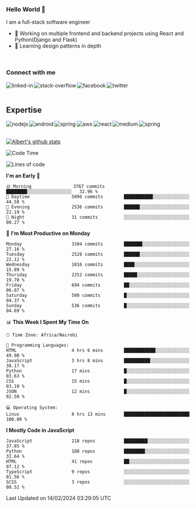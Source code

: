 

### Hello World 👋
I am a full-stack software engineer
- 🔭 Working on multiple frontend and backend projects using React and Python(Django and Flask)
- 🌱 Learning design patterns in depth

<br>

### Connect with me

[<img align="left" alt="linked-in" src="https://img.shields.io/badge/linkedin-%230077B5.svg?&style=for-the-badge&logo=linkedin&logoColor=white" />](https://www.linkedin.com/in/albert-byrone/)

<!-- [<img align="left" alt="medium" src="https://img.shields.io/badge/medium-%2312100E.svg?&style=for-the-badge&logo=medium&logoColor=white" />](https://56faisal.medium.com/) -->

[<img align="left" alt="stack-overflow" src="https://img.shields.io/badge/stack%20overflow-FE7A16?logo=stack-overflow&logoColor=white&style=for-the-badge" />](https://stackoverflow.com/users/11916317/albert-byrone)

[<img align="left" alt="facebook" src="https://img.shields.io/badge/facebook-%231877F2.svg?&style=for-the-badge&logo=facebook&logoColor=white" />](https://web.facebook.com/albert.byrone.1/)

[<img align="left" alt="twitter" src="https://img.shields.io/badge/twitter-%231DA1F2.svg?&style=for-the-badge&logo=twitter&logoColor=white" />](https://twitter.com/byrone_albert)

<br>

<br>

## Expertise
<img align="left" alt="nodejs" src="https://img.shields.io/badge/python%20-%2343853D.svg?&style=for-the-badge&logo=node.js&logoColor=white" />
<img align="left" alt="android" src="https://img.shields.io/badge/Flask-3DDC84?logo=android&logoColor=white&style=for-the-badge" />
<img align="left" alt="spring" src="https://img.shields.io/badge/drf%20-%236DB33F.svg?&style=for-the-badge&logo=spring&logoColor=white" />
<img align="left" alt="aws" src="https://img.shields.io/badge/django%20AWS-%23232F3E?logo=amazon-aws&logoColor=white&style=for-the-badge" />
<img align="left" alt="react" src="https://img.shields.io/badge/react%20-%2320232a.svg?&style=for-the-badge&logo=react&logoColor=%2361DAFB" />
<img align="left" alt="medium" src="https://img.shields.io/badge/Angular-%23316192.svg?&style=for-the-badge&logo=postgresql&logoColor=white" />
<img align="left" alt="spring" src="https://img.shields.io/badge/Javascript%20-%236DB33F.svg?&style=for-the-badge&logo=spring&logoColor=white" />
<br>
<br>


[![Albert's github stats](https://github-readme-stats.vercel.app/api?username=Albert-Byrone&count_private=true&show_icons=true&theme=radical&hide_rank=false)](https://github.com/anuraghazra/github-readme-stats)

<!-- [![Top Langs](https://github-readme-stats.vercel.app/api/top-langs/?username=Albert-Byrone&layout=compact)](https://github.com/anuraghazra/github-readme-stats) -->

<!--
**Albert-Byrone/Albert-Byrone** is a ✨ _special_ ✨ repository because its `README.md` (this file) appears on your GitHub profile.

Here are some ideas to get you started:

- 🔭 I’m currently working on ...
- 🌱 I’m currently learning ...
- 👯 I’m looking to collaborate on ...
- 🤔 I’m looking for help with ...
- 💬 Ask me about ...
- 📫 How to reach me: ...
- 😄 Pronouns: ...
- ⚡ Fun fact: ...
-->


<!--START_SECTION:waka-->
![Code Time](http://img.shields.io/badge/Code%20Time-1%2C026%20hrs%2011%20mins-blue)

![Lines of code](https://img.shields.io/badge/From%20Hello%20World%20I%27ve%20Written-63.2%20million%20lines%20of%20code-blue)

**I'm an Early 🐤** 

```text
🌞 Morning                3767 commits        ████████░░░░░░░░░░░░░░░░░   32.96 % 
🌆 Daytime                5096 commits        ███████████░░░░░░░░░░░░░░   44.58 % 
🌃 Evening                2536 commits        ██████░░░░░░░░░░░░░░░░░░░   22.19 % 
🌙 Night                  31 commits          ░░░░░░░░░░░░░░░░░░░░░░░░░   00.27 % 
```
📅 **I'm Most Productive on Monday** 

```text
Monday                   3104 commits        ███████░░░░░░░░░░░░░░░░░░   27.16 % 
Tuesday                  2528 commits        ██████░░░░░░░░░░░░░░░░░░░   22.12 % 
Wednesday                1816 commits        ████░░░░░░░░░░░░░░░░░░░░░   15.89 % 
Thursday                 2252 commits        █████░░░░░░░░░░░░░░░░░░░░   19.70 % 
Friday                   694 commits         ██░░░░░░░░░░░░░░░░░░░░░░░   06.07 % 
Saturday                 500 commits         █░░░░░░░░░░░░░░░░░░░░░░░░   04.37 % 
Sunday                   536 commits         █░░░░░░░░░░░░░░░░░░░░░░░░   04.69 % 
```


📊 **This Week I Spent My Time On** 

```text
🕑︎ Time Zone: Africa/Nairobi

💬 Programming Languages: 
HTML                     4 hrs 6 mins        ████████████░░░░░░░░░░░░░   49.90 % 
JavaScript               3 hrs 8 mins        ██████████░░░░░░░░░░░░░░░   38.17 % 
Python                   17 mins             █░░░░░░░░░░░░░░░░░░░░░░░░   03.63 % 
CSS                      15 mins             █░░░░░░░░░░░░░░░░░░░░░░░░   03.10 % 
JSON                     12 mins             █░░░░░░░░░░░░░░░░░░░░░░░░   02.50 % 

💻 Operating System: 
Linux                    8 hrs 13 mins       █████████████████████████   100.00 % 
```

**I Mostly Code in JavaScript** 

```text
JavaScript               218 repos           █████████░░░░░░░░░░░░░░░░   37.85 % 
Python                   188 repos           ████████░░░░░░░░░░░░░░░░░   32.64 % 
HTML                     41 repos            ██░░░░░░░░░░░░░░░░░░░░░░░   07.12 % 
TypeScript               9 repos             ░░░░░░░░░░░░░░░░░░░░░░░░░   01.56 % 
SCSS                     3 repos             ░░░░░░░░░░░░░░░░░░░░░░░░░   00.52 % 
```




 Last Updated on 14/02/2024 03:29:05 UTC
<!--END_SECTION:waka-->
